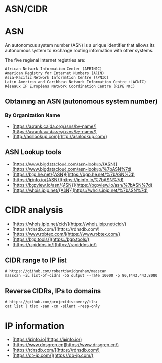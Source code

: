 # ASN/CIDR

# ASN

An autonomous system number (ASN) is a unique identifier that allows its autonomous system to exchange routing information with other systems.

The five regional Internet registries are:

```
African Network Information Center (AFRINIC)
American Registry for Internet Numbers (ARIN)
Asia-Pacific Network Information Centre (APNIC)
Latin American and Caribbean Network Information Centre (LACNIC)
Réseaux IP Européens Network Coordination Centre (RIPE NCC)
```

## Obtaining an ASN (autonomous system number)

### By Organization Name

- [https://asrank.caida.org/asns/by-name/](https://asrank.caida.org/asns/by-name/)
- [http://asnlookup.com](http://asnlookup.com/)

## ASN Lookup tools

- [https://www.bigdatacloud.com/asn-lookup/{ASN}](https://www.bigdatacloud.com/asn-lookup/%7bASN%7d)
- [https://bgp.he.net/{ASN}](https://bgp.he.net/%7bASN%7d)
- [https://ipinfo.io/{ASN}](https://ipinfo.io/%7bASN%7d)
- [https://bgpview.io/asn/{ASN}](https://bgpview.io/asn/%7bASN%7d)
- [https://whois.ipip.net/{ASN}](https://whois.ipip.net/%7bASN%7d)

# CIDR analysis

- [https://whois.ipip.net/cidr/](https://whois.ipip.net/cidr/)
- [https://rdnsdb.com/](https://rdnsdb.com/)
- [https://www.robtex.com/](https://www.robtex.com/)
- [https://bgp.tools/](https://bgp.tools/)
- [https://rapiddns.io/](https://rapiddns.io/)

## CIDR range to IP list

```
# https://github.com/robertdavidgraham/masscan
masscan -iL list-of-cidrs -oG output --rate 10000 -p 80,8443,443,8080
```

## Reverse CIDRs, IPs to domains

```
# https://github.com/projectdiscovery/tlsx
cat list | tlsx -san -cn -silent -resp-only
```

# IP information

- [https://ipinfo.io](https://ipinfo.io/)
- [https://www.dnsgrep.cn](https://www.dnsgrep.cn/)
- [https://rdnsdb.com/](https://rdnsdb.com/)
- [https://db-ip.com/](https://db-ip.com/)